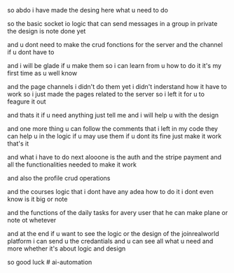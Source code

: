 so abdo i have made the desing here what u need to do 

so the basic socket io logic that can send messages in a group in private the design is note done yet 

and u dont need to make the crud fonctions for the server and the channel if u dont have to 

and i will be glade if u make them so i can learn from u how to do it it's my first time as u well know 

and the page channels i didn't do them yet i didn't inderstand how it have to work so i just made the pages related to the server so i left it for u to feagure it out 

and thats it if u need anything just tell me and i will help u with the design 

and one more thing u can follow the comments that i left in my code they can help u in the logic if u may use them if u dont its fine just make it work that's it 

and what i have to do next alooone is the auth and the stripe payment and all the functionalities needed to make it work 

and also the profile crud operations  

and the courses logic that i dont have any adea how to do it i dont even know is it big or note

and the functions of the daily tasks for avery user that he can make plane or note ot whetever 



and at the end if u want to see the logic or the design of the joinrealworld platform i can send u the credantials and u can see all what u need and more whether it's about logic and design 


so good luck #   a i - a u t o m a t i o n  
 